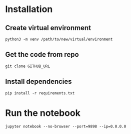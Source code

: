 # Installation

## Create virtual environment
```
python3 -m venv /path/to/new/virtual/environment
```

## Get the code from repo

```
git clone GITHUB_URL
```

## Install dependencies
```
pip install -r requirements.txt
```

# Run the notebook

```
jupyter notebook --no-browser --port=9898 --ip=0.0.0.0
```